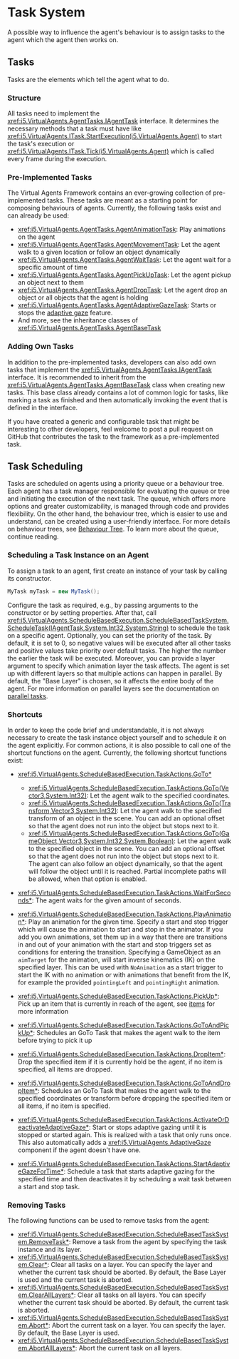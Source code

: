 # Task System

A possible way to influence the agent's behaviour is to assign tasks to the agent which the agent then works on.

## Tasks

Tasks are the elements which tell the agent what to do.

### Structure

All tasks need to implement the <xref:i5.VirtualAgents.AgentTasks.IAgentTask> interface.
It determines the necessary methods that a task must have like <xref:i5.VirtualAgents.ITask.StartExecution(i5.VirtualAgents.Agent)> to start the task's execution or <xref:i5.VirtualAgents.ITask.Tick(i5.VirtualAgents.Agent)> which is called every frame during the execution.

### Pre-Implemented Tasks

The Virtual Agents Framework contains an ever-growing collection of pre-implemented tasks.
These tasks are meant as a starting point for composing behaviours of agents.
Currently, the following tasks exist and can already be used:
- <xref:i5.VirtualAgents.AgentTasks.AgentAnimationTask>: Play animations on the agent
- <xref:i5.VirtualAgents.AgentTasks.AgentMovementTask>: Let the agent walk to a given location or follow an object dynamically
- <xref:i5.VirtualAgents.AgentTasks.AgentWaitTask>: Let the agent wait for a specific amount of time
- <xref:i5.VirtualAgents.AgentTasks.AgentPickUpTask>: Let the agent pickup an object next to them
- <xref:i5.VirtualAgents.AgentTasks.AgentDropTask>: Let the agent drop an object or all objects that the agent is holding
- <xref:i5.VirtualAgents.AgentTasks.AgentAdaptiveGazeTask>: Starts or stops the [adaptive gaze](adaptive-gaze.md) feature.
- And more, see the inheritance classes of <xref:i5.VirtualAgents.AgentTasks.AgentBaseTask>

### Adding Own Tasks

In addition to the pre-implemented tasks, developers can also add own tasks that implement the <xref:i5.VirtualAgents.AgentTasks.IAgentTask> interface.
It is recommended to inherit from the <xref:i5.VirtualAgents.AgentTasks.AgentBaseTask> class when creating new tasks.
This base class already contains a lot of common logic for tasks, like marking a task as finished and then automatically invoking the event that is defined in the interface. 

If you have created a generic and configurable task that might be interesting to other developers, feel welcome to post a pull request on GitHub that contributes the task to the framework as a pre-implemented task.

## Task Scheduling

Tasks are scheduled on agents using a priority queue or a behaviour tree.
Each agent has a task manager responsible for evaluating the queue or tree and initiating the execution of the next task. The queue, which offers more options and greater customizability, is managed through code and provides flexibility. On the other hand, the behaviour tree, which is easier to use and understand, can be created using a user-friendly interface. For more details on behaviour trees, see [Behaviour Tree](behaviour-tree.md). To learn more about the queue, continue reading.

### Scheduling a Task Instance on an Agent

To assign a task to an agent, first create an instance of your task by calling its constructor.

```C#
MyTask myTask = new MyTask();
```

Configure the task as required, e.g., by passing arguments to the constructor or by setting properties.
After that, call <xref:i5.VirtualAgents.ScheduleBasedExecution.ScheduleBasedTaskSystem.ScheduleTask(IAgentTask,System.Int32,System.String)> to schedule the task on a specific agent.
Optionally, you can set the priority of the task.
By default, it is set to 0, so negative values will be executed after all other tasks and positive values take priority over default tasks.
The higher the number the earlier the task will be executed.
Moreover, you can provide a layer argument to specify which animation layer the task affects.
The agent is set up with different layers so that multiple actions can happen in parallel.
By default, the "Base Layer" is chosen, so it affects the entire body of the agent.
For more information on parallel layers see the documentation on [parallel tasks](parallel-tasks.md).

### Shortcuts

In order to keep the code brief and understandable, it is not always necessary to create the task instance object yourself and to schedule it on the agent explicitly.
For common actions, it is also possible to call one of the shortcut functions on the agent.
Currently, the following shortcut functions exist:
- <xref:i5.VirtualAgents.ScheduleBasedExecution.TaskActions.GoTo*>
  - <xref:i5.VirtualAgents.ScheduleBasedExecution.TaskActions.GoTo(Vector3,System.Int32)>: Let the agent walk to the specified coordinates.
  - <xref:i5.VirtualAgents.ScheduleBasedExecution.TaskActions.GoTo(Transform,Vector3,System.Int32)>: Let the agent walk to the specified transform of an object in the scene.
  You can add an optional offset so that the agent does not run into the object but stops next to it.
  - <xref:i5.VirtualAgents.ScheduleBasedExecution.TaskActions.GoTo(GameObject,Vector3,System.Int32,System.Boolean)>: Let the agent walk to the specified object in the scene.
  You can add an optional offset so that the agent does not run into the object but stops next to it. 
  The agent can also follow an object dynamically, so that the agent will follow the object until it is reached. Partial incomplete paths will be allowed, when that option is enabled. 
  
- <xref:i5.VirtualAgents.ScheduleBasedExecution.TaskActions.WaitForSeconds*>: The agent waits for the given amount of seconds.
- <xref:i5.VirtualAgents.ScheduleBasedExecution.TaskActions.PlayAnimation*>: Play an animation for the given time.
Specify a start and stop trigger which will cause the animation to start and stop in the animator.
If you add you own animations, set them up in a way that there are transitions in and out of your animation with the start and stop triggers set as conditions for entering the transition.
Specifying a GameObject as an `aimTarget` for the animation, will start inverse kinematics (IK) on the specified layer. This can be used with `NoAnimation` as a start trigger to start the IK with no animation or with animations that benefit from the IK, for example the provided `pointingLeft` and `pointingRight` animation. 
- <xref:i5.VirtualAgents.ScheduleBasedExecution.TaskActions.PickUp*>: Pick up an item that is currently in reach of the agent, see [items](items.md) for more information
- <xref:i5.VirtualAgents.ScheduleBasedExecution.TaskActions.GoToAndPickUp*>: Schedules an GoTo Task that makes the agent walk to the item before trying to pick it up
- <xref:i5.VirtualAgents.ScheduleBasedExecution.TaskActions.DropItem*>: Drop the specified item if it is currently hold be the agent, if no item is specified, all items are dropped.
- <xref:i5.VirtualAgents.ScheduleBasedExecution.TaskActions.GoToAndDropItem*>: Schedules an GoTo Task that makes the agent walk to the specified coordinates or transform before dropping the specified item or all items, if no item is specified.
- <xref:i5.VirtualAgents.ScheduleBasedExecution.TaskActions.ActivateOrDeactivateAdaptiveGaze*>: Start or stops adaptive gazing until it is stopped or started again. This is realized with a task that only runs once. This also automatically adds a <xref:i5.VirtualAgents.AdaptiveGaze> component if the agent doesn't have one.
- <xref:i5.VirtualAgents.ScheduleBasedExecution.TaskActions.StartAdaptiveGazeForTime*>: Schedule a task that starts adaptive gazing for the specified time and then deactivates it by scheduling a wait task between a start and stop task.

### Removing Tasks
The following functions can be used to remove tasks from the agent:
- <xref:i5.VirtualAgents.ScheduleBasedExecution.ScheduleBasedTaskSystem.RemoveTask*>: Remove a task from the agent by specifying the task instance and its layer.
- <xref:i5.VirtualAgents.ScheduleBasedExecution.ScheduleBasedTaskSystem.Clear*>: Clear all tasks on a layer. You can specify the layer and whether the current task should be aborted. By default, the Base Layer is used and the current task is aborted.
- <xref:i5.VirtualAgents.ScheduleBasedExecution.ScheduleBasedTaskSystem.ClearAllLayers*>: Clear all tasks on all layers. You can specify whether the current task should be aborted. By default, the current task is aborted.
- <xref:i5.VirtualAgents.ScheduleBasedExecution.ScheduleBasedTaskSystem.Abort*>: Abort the current task on a layer. You can specify the layer. By default, the Base Layer is used.
- <xref:i5.VirtualAgents.ScheduleBasedExecution.ScheduleBasedTaskSystem.AbortAllLayers*>: Abort the current task on all layers.